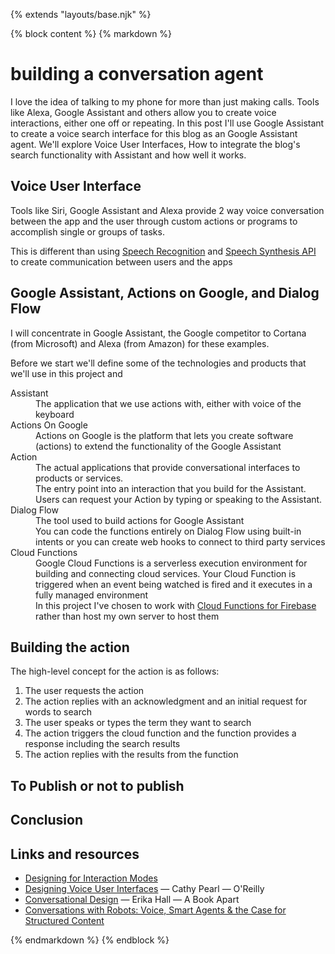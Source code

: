 {% extends "layouts/base.njk" %}

{% block content %}
{% markdown %}

# building a conversation agent

I love the idea of talking to my phone for more than just making calls. Tools like Alexa, Google Assistant and others allow you to create voice interactions, either one off or repeating.  In this post I'll use Google Assistant to create a voice search interface for this blog as an Google Assistant agent. We'll explore Voice User Interfaces, How to integrate the blog's search functionality with Assistant and how well it works.

## Voice User Interface

Tools like Siri, Google Assistant and Alexa provide 2 way voice conversation between the app and the user through custom actions or programs to accomplish single or groups of tasks.

This is different than using [Speech Recognition](https://w3c.github.io/speech-api/#speechreco-section) and [Speech Synthesis API](https://developers.google.com/web/updates/2014/01/Web-apps-that-talk-Introduction-to-the-Speech-Synthesis-API) to create communication between users and the apps

## Google Assistant, Actions on Google, and Dialog Flow

I will concentrate in Google Assistant, the Google competitor to Cortana (from Microsoft) and Alexa (from Amazon) for these examples.

Before we start we'll define some of the technologies and products that we'll use in this project and

<dl>
  <dt>Assistant</dt>
    <dd>The application that we use actions with, either with voice of the keyboard</dd>
  <dt>Actions On Google</dt>
    <dd>Actions on Google is the platform that lets you create software (actions) to extend the functionality of the Google Assistant</dd>
  <dt>Action</dt>
    <dd>The actual applications that provide conversational interfaces to products or services.<dd>
    <dd>The entry point into an interaction that you build for the Assistant. Users can request your Action by typing or speaking to the Assistant.</dd>
  <dt>Dialog Flow</dt>
    <dd>The tool used to build actions for Google Assistant</dd>
    <dd>You can code the functions entirely on Dialog Flow using built-in intents or you can create web hooks to connect to third party services
  <dt>Cloud Functions</dt>
    <dd>Google Cloud Functions is a serverless execution environment for building and connecting cloud services. Your Cloud Function is triggered when an event being watched is fired and it executes in a fully managed environment</dd>
    <dd>In this project I've chosen to work with <a href="https://firebase.google.com/products/functions/?gclid=Cj0KCQiAwc7jBRD8ARIsAKSUBHLyvGIXm5EmR1z9fie2EOhz0RjOh4sIqRrXxV01t_nh0c9DsrBWprAaAo3FEALw_wcB">Cloud Functions for Firebase</a> rather than host my own server to host them</dd>
</dl>

## Building the action

The high-level concept for the action is as follows:

1. The user requests the action
1. The action replies with an acknowledgment and an initial request for words to search
1. The user speaks or types the term they want to search
1. The action triggers the cloud function and the function provides a response including the search results
1. The action replies with the results from the function

## To Publish or not to publish

## Conclusion



## Links and resources

* [Designing for Interaction Modes](https://alistapart.com/article/designing-for-interaction-modes)
* [Designing Voice User Interfaces](https://books.google.com/books/about/Designing_Voice_User_Interfaces.html?id=MmnEDQAAQBAJ&printsec=frontcover#v=onepage&q&f=false) &mdash; Cathy Pearl &mdash; O'Reilly
* [Conversational Design](https://abookapart.com/products/conversational-design) &mdash; Erika Hall &mdash; A Book Apart
* [Conversations with Robots: Voice, Smart Agents & the Case for Structured Content](https://alistapart.com/article/conversations-with-robots)

{% endmarkdown %}
{% endblock %}
